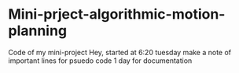 # Mini-prject-algorithmic-motion-planning
Code of my mini-project
Hey, started at 6:20 tuesday
make a note of important lines for psuedo code
1 day for documentation
